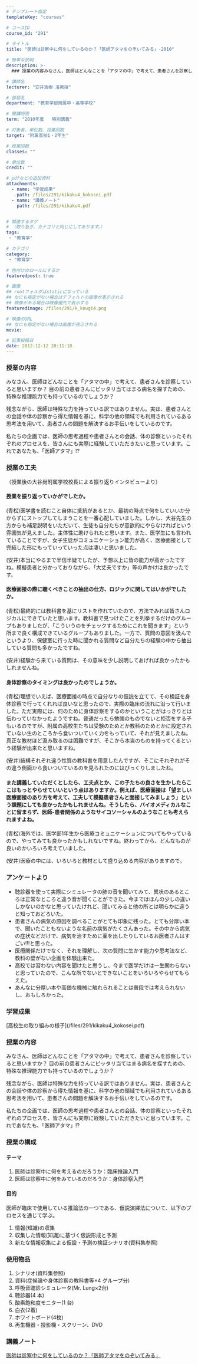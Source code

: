 ```yaml
---
# テンプレート指定
templateKey: "courses"

# コースID
course_id: "291"

# タイトル
title: "医師は診察中に何をしているのか？「医師アタマをのぞいてみる」-2010"

# 簡単な説明
description: >-
  ### 授業の内容みなさん、医師はどんなことを「アタマの中」で考えて、患者さんを診察していると思いますか？ 目の前の患者さんにピッタリ当てはまる病名を探すための、特殊な推理能力でも持っているのでし...

# 講師名
lecturer: "安井浩樹 准教授"

# 部局名
department: "教育学部附属中・高等学校"

# 開講時限
term: "2010年度	特別講義"

# 対象者、単位数、授業回数
target: "附属高校1・2年生"

# 授業回数
classes: ""

# 単位数
credit: ""

# pdfなどの追加資料
attachments: 
  - name: "学習成果" 
    path: /files/291/kikaku4_kokosei.pdf
  - name: "講義ノート" 
    path: /files/291/kikaku4.pdf


# 関連するタグ
# （取り急ぎ、カテゴリと同じにしてあります。）
tags:
 - "教育学"

# カテゴリ
category:
 - "教育学"

# 色付けのロールにするか
featuredpost: true

# 画像
## rootフォルダはstaticになっている
## なにも指定がない場合はデフォルトの画像が表示される
## 映像がある場合は映像優先で表示する
featuredimage: /files/291/k_kougi4.png

# 映像のURL
## なにも指定がない場合は画像が表示される
movie: 

# 記事投稿日
date: 2012-12-12 20:11:18
---
```



### 授業の内容

みなさん、医師はどんなことを「アタマの中」で考えて、患者さんを診察していると思いますか？ 目の前の患者さんにピッタリ当てはまる病名を探すための、特殊な推理能力でも持っているのでしょうか？

残念ながら、医師は特殊な力を持っている訳ではありません。実は、患者さんとの会話や体の診察から得た情報を基に、科学の他の領域でも利用されているある思考法を用いて、患者さんの問題を解決するお手伝いをしているのです。

私たちの企画では、医師の思考過程や患者さんとの会話、体の診察といったそれぞれのプロセスを、皆さんにも実際に経験していただきたいと思っています。これであなたも、「医師アタマ」!?


### 授業の工夫

（授業後の大谷尚附属学校校長による振り返りインタビューより）

#### 授業を振り返っていかがでしたか。

(青松)医学書を読むこと自体に抵抗があるとか、最初の時点で何をしていいか分からずにストップしてしまうことを一番心配していました。しかし、大谷先生の方からも補足説明をいただいて、生徒も自分たちが意欲的にやらなければという雰囲気が見えました。主体性に助けられたと思います。また、医学生にも言われていることですが、女子生徒がコミュニケーション能力が高く、医療面接として完結した形にもっていっていった点は凄いと思いました。

(安井)本当にやるまで半信半疑でしたが、予想以上に皆の能力が高かったですね。模擬患者と分かっておりながら、「大丈夫ですか」等の声かけは良かったです。

#### 医療面接の際に聴くべきことの抽出の仕方、ロジックに関してはいかがでしたか。

(青松)最終的には教科書を基にリストを作れていたので、方法でみれば皆さんロジカルにできていたと思います。教科書で見つけたことを列挙するだけのグループもありましたが、「こういうのをチェックするためにこれを聞きます」という所まで良く構成できているグループもありました。一方で、質問の意図を汲んでというより、保健室に行った時に聞かれる質問など自分たちの経験の中から抽出している質問も多かったですね。

(安井)経験から来ている質問は、その意味を少し説明してあげれば良かったかもしれませんね。

#### 身体診察のタイミングは良かったのでしょうか。

(青松)理想でいえば、医療面接の時点で自分なりの仮説を立てて、その検証を身体診察で行ってくれれば良いなと思ったので、実際の臨床の流れに沿って行いました。ただ実際には、何のために身体診察をするのかということがはっきりとは伝わっていなかったようですね。普通だったら勉強のものでないと拒否をする子もいるのですが、附属の高校生たちは受験のためとか教科のためとかに設定されていない生のところから食いついていく力をもっていて、それが見えましたね。真正な教材ほど汲み取るのは困難ですが、そこから本当のものを持ってくるという経験が出来たと思いますね。

(安井)結構それぞれ違う性質の教科書を用意したんですが、そこにそれぞれがその違う側面から食いついているのを見られたのにはびっくりしましたね。

#### また講義していただくとしたら、工夫点とか、この子たちの良さを生かしたらここはもっとやらせていいという点はありますか。例えば、医療面接は「望ましい医療面接のあり方を考えて、工夫して模擬患者さんと面接してみましょう」という課題にしても良かったかもしれませんね。そうしたら、バイオメディカルなことに留まらず、医師-患者関係のようなサイコソーシャルのようなことも考えられますよね。

(青松)海外では、医学部1年生から医療コミュニケーションについてもやっているので、やってみても良かったかもしれないですね。終わってから、どんなものが良いのかいろいろ考えていました。

(安井)医療の中には、いろいろと教材として盛り込める内容がありますので。


<h3>アンケートより</h3>
<ul>
<li>聴診器を使って実際にシミュレータの肺の音を聞いてみて、異状のあるところは正常なところと違う音が聞くことができた。今まではほんの少しの違いしかないのかなと思っていたけれど、聞いてみると他の所とは明らかに違うと知っておどろいた。</li>
<li>患者さんの病気の原因を調べることがとても印象に残った。とても分厚い本で、聞いたこともないような名前の病気がたくさんあった。その中から病気の症状などだけで、病気を治すために薬を出したりしているお医者さんはすごい!!!と思った。</li>
<li>医療関係だけでなく、それを理解し、次の質問に生かす能力や思考法など、教科の壁がない企画を体験出来た。</li>
<li>高校では習わない内容を聞けたと思うし、今まで医学だけは一生関わらないと思っていたので、こんな所でないとできないことをいろいろやらせてもらえた。</li>
<li>あんなに分厚い本や高価な機械に触れられることは普段では考えられないし、おもしろかった。</li>
</ul>

<h3>学習成果</h3>
<p>
[高校生の取り組みの様子](/files/291/kikaku4_kokosei.pdf) 
</p>


### 授業の内容

みなさん、医師はどんなことを「アタマの中」で考えて、患者さんを診察していると思いますか？ 目の前の患者さんにピッタリ当てはまる病名を探すための、特殊な推理能力でも持っているのでしょうか？

残念ながら、医師は特殊な力を持っている訳ではありません。実は、患者さんとの会話や体の診察から得た情報を基に、科学の他の領域でも利用されているある思考法を用いて、患者さんの問題を解決するお手伝いをしているのです。

私たちの企画では、医師の思考過程や患者さんとの会話、体の診察といったそれぞれのプロセスを、皆さんにも実際に経験していただきたいと思っています。これであなたも、「医師アタマ」!?

### 授業の構成

#### テーマ

1. 医師は診察中に何を考えるのだろうか：臨床推論入門
2. 医師は診察中に何をみているのだろうか：身体診察入門

#### 目的

医師が臨床で使用している推論法の一つである、仮説演繹法について、以下のプロセスを通じて学ぶ。

1. 情報(知識)の収集
2. 収集した情報(知識)に基づく仮説形成と予測
3. 新たな情報収集による仮設・予測の検証シナリオ(資料集参照)

### 使用物品

1. シナリオ(資料集参照)
2. 資料(症候論や身体診察の教科書等×4 グループ分)
3. 呼吸音聴診シミュレータ(Mr. Lung×2台)
4. 聴診器(4 本)
5. 酸素飽和度モニター(1 台)
6. 白衣(2着)
7. ホワイトボード(4枚)
8. 再生機器・投影機・スクリーン、DVD





<h3>講義ノート</h3>

[医師は診察中に何をしているのか？「医師アタマをのぞいてみる」](/files/291/kikaku4.pdf) 
	









